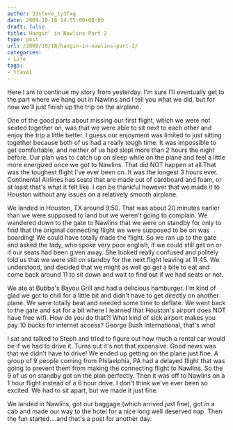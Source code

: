 ```yaml
---
author: 2dsteve_ty3fxq
date: 2009-10-18 14:55:00+00:00
draft: false
title: Hangin' in Nawlins Part 2
type: post
url: /2009/10/18/hangin-in-nawlins-part-2/
categories:
- Life
tags:
- travel
---
```


Here I am to continue my story from yesterday. I'm sure I'll eventually get to the part where we hang out in Nawlins and I tell you what we did, but for now we'll just finish up the trip on the airplane.

One of the good parts about missing our first flight, which we were not seated together on, was that we were able to sit next to each other and enjoy the trip a little better. I guess our enjoyment was limited to just sitting together because both of us had a really tough time. It was impossible to get comfortable, and neither of us had slept more than 2 hours the night before. Our plan was to catch up on sleep while on the plane and feel a little more energized once we got to Nawlins. That did NOT happen at all.That was the toughest flight I've ever been on. It was the longest 3 hours ever. Continental Airlines has seats that are made out of cardboard and foam, or at least that's what it felt like. I can be thankful however that we made it to Houston without any issues on a relatively smooth airplane.

We landed in Houston, TX around 9:50. That was about 20 minutes earlier than we were supposed to land but we weren't going to complain. We wandered down to the gate to Nawlins that we were on standby for only to find that the original connecting flight we were supposed to be on was boarding! We could have totally made the flight. So we ran up to the gate and asked the lady, who spoke very poor english, if we could still get on or if our seats had been given away. She looked really confused and politely told us that we were still on standby for the next flight leaving at 11:45. We understood, and decided that we might as well go get a bite to eat and come back around 11 to sit down and wait to find out if we had seats or not.

We ate at Bubba's Bayou Grill and had a delicious hamburger. I'm kind of glad we got to chill for a little bit and didn't have to get directly on another plane. We were totally beat and needed some time to deflate. We went back to the gate and sat for a bit where I learned that Houston's airport does NOT have free wifi. How do you do that?! What kind of sick airport makes you pay 10 bucks for internet access? George Bush International, that's who!

I sat and talked to Steph and tried to figure out how much a rental car would be if we had to drive it. Turns out it's not that expensive. Good news was that we didn't have to drive! We ended up getting on the plane just fine. A group of 9 people coming from Philaelphia, PA had a delayed flight that was going to prevent them from making the connecting flight to Nawlins. So the 9 of us on standby got on the plan perfectly. Then it was off to Nawlins on a 1 hour flight instead of a 6 hour drive. I don't think we've ever been so excited. We had to sit apart, but we made it just fine.

We landed in Nawlins, got our baggage (which arrived just fine), got in a cab and made our way to the hotel for a nice long well deserved nap. Then the fun started....and that's a post for another day.
